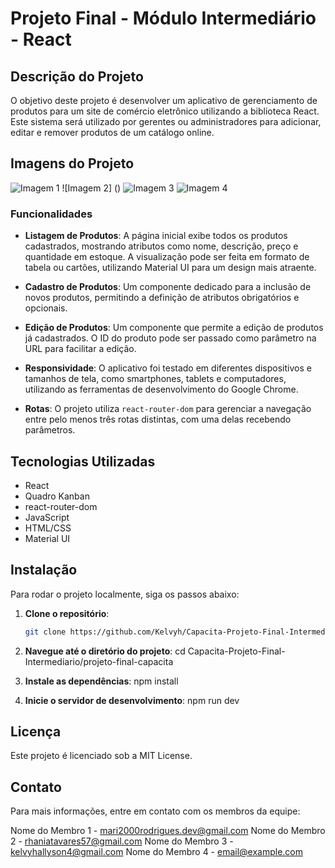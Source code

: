 # Projeto Final - Módulo Intermediário - React

## Descrição do Projeto

O objetivo deste projeto é desenvolver um aplicativo de gerenciamento de produtos para um site de comércio eletrônico utilizando a biblioteca React. Este sistema será utilizado por gerentes ou administradores para adicionar, editar e remover produtos de um catálogo online.

## Imagens do Projeto

![Imagem 1]()
![Imagem 2] ()
![Imagem 3]()
![Imagem 4]()



### Funcionalidades

- **Listagem de Produtos**: A página inicial exibe todos os produtos cadastrados, mostrando atributos como nome, descrição, preço e quantidade em estoque. A visualização pode ser feita em formato de tabela ou cartões, utilizando Material UI para um design mais atraente.
  
- **Cadastro de Produtos**: Um componente dedicado para a inclusão de novos produtos, permitindo a definição de atributos obrigatórios e opcionais.

- **Edição de Produtos**: Um componente que permite a edição de produtos já cadastrados. O ID do produto pode ser passado como parâmetro na URL para facilitar a edição.

- **Responsividade**: O aplicativo foi testado em diferentes dispositivos e tamanhos de tela, como smartphones, tablets e computadores, utilizando as ferramentas de desenvolvimento do Google Chrome.

- **Rotas**: O projeto utiliza `react-router-dom` para gerenciar a navegação entre pelo menos três rotas distintas, com uma delas recebendo parâmetros.

## Tecnologias Utilizadas

- React
- Quadro Kanban
- react-router-dom
- JavaScript
- HTML/CSS
- Material UI

## Instalação

Para rodar o projeto localmente, siga os passos abaixo:

1. **Clone o repositório**:
   ```bash
   git clone https://github.com/Kelvyh/Capacita-Projeto-Final-Intermediario.git
   
2. **Navegue até o diretório do projeto**:
   cd Capacita-Projeto-Final-Intermediario/projeto-final-capacita
   
3. **Instale as dependências**:
   npm install 

4. **Inicie o servidor de desenvolvimento**:
   npm run dev


## Licença
Este projeto é licenciado sob a MIT License.

## Contato
Para mais informações, entre em contato com os membros da equipe:

Nome do Membro 1 - mari2000rodrigues.dev@gmail.com
Nome do Membro 2 - rhaniatavares57@gmail.com
Nome do Membro 3 - kelvyhallyson4@gmail.com
Nome do Membro 4 - email@example.com
